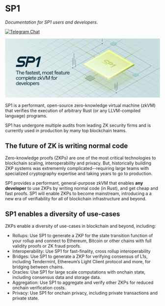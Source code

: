 # SP1

*Documentation for SP1 users and developers*.

[![Telegram Chat][tg-badge]][tg-url]

![](./sp1.png)


SP1 is a performant, open-source zero-knowledge virtual machine (zkVM) that verifies the execution of arbitrary Rust (or any LLVM-compiled language) programs. 

[tg-badge]: https://img.shields.io/endpoint?color=neon&logo=telegram&label=chat&url=https%3A%2F%2Ftg.sumanjay.workers.dev%2Fsuccinct%5Fsp1
[tg-url]: https://t.me/+AzG4ws-kD24yMGYx

SP1 has undergone multiple audits from leading ZK security firms and is currently used in production by many top blockchain teams.

## The future of ZK is writing normal code

Zero-knowledge proofs (ZKPs) are one of the most critical technologies to blockchain scaling, interoperability and privacy. But, historically building ZKP systems was extrememly complicated--requiring large teams with specialized cryptography expertise and taking years to go to production. 

SP1 provides a performant, general-purpose zkVM that enables **any developer** to use ZKPs by writing normal code (in Rust), and get cheap and fast proofs. SP1 will enable ZKPs to become mainstream, introducing a a new era of verifiability for all of blockchain infrastructure and beyond.


## SP1 enables a diversity of use-cases

ZKPs enable a diversity of use-cases in blockchain and beyond, including:

* Rollups: Use SP1 to generate a ZKP for the state transition function of your rollup and connect to Ethereum, Bitcoin or other chains with full validity proofs or ZK fraud proofs.
* Interoperability: Use SP1 for fast-finality, cross rollup interoperability
* Bridges: Use SP1 to generate a ZKP for verifying consensus of L1s, including Tendermint, Ethereum’s Light Client protocol and more, for bridging between chains.
* Oracles: Use SP1 for large scale computations with onchain state, including consensus data and storage data.
* Aggregation: Use SP1 to aggregate and verify other ZKPs for reduced onchain verification costs.
* Privacy: Use SP1 for onchain privacy, including private transactions and private state.
